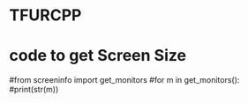 # TFURCPP

# code to get Screen Size
#from screeninfo import get_monitors
#for m in get_monitors():
    #print(str(m))
